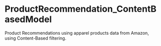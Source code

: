 # ProductRecommendation_ContentBasedModel
Product Recommendations using apparel products data from Amazon, using Content-Based filtering.

